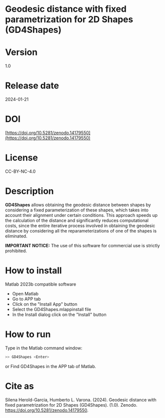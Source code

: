 # Geodesic distance with fixed parametrization for 2D Shapes (GD4Shapes)

# Version

1.0

# Release date

2024-01-21

# DOI

[https://doi.org/10.5281/zenodo.14179550](https://doi.org/10.5281/zenodo.14179550)

# License

CC-BY-NC-4.0

# Description

**GD4Shapes** allows obtaining the geodesic distance between shapes by considering a fixed parameterization of these shapes, which takes into account their alignment under certain conditions. This approach speeds up the calculation of the distance and significantly reduces computational costs, since the entire iterative process involved in obtaining the geodesic distance by considering all the reparameterizations of one of the shapes is eliminated.

**IMPORTANT NOTICE:** The use of this software for commercial use is strictly prohibited.

# How to install

Matlab 2023b compatible software

- Open Matlab
- Go to APP tab
- Click on the "Install App" button
- Select the GD4Shapes.mlappinstall file
- In the Install dialog click on the "Install" button


# How to run

Type in the Matlab command window:

```sh
>> GD4Shapes <Enter>
```
or Find GD4Shapes in the APP tab of Matlab.

# Cite as

Silena Herold-Garcia, Humberto L. Varona. (2024). Geodesic distance with fixed parametrization for 2D Shapes (GD4Shapes). (1.0). Zenodo. https://doi.org/10.5281/zenodo.14179550.
